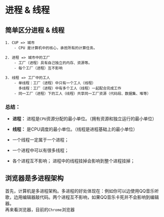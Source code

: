 # 进程 & 线程
## 简单区分进程 & 线程
```text
1. CUP => 城市
    - CPU 是计算机中的核心，承担所有的计算任务。
    
2. 进程 => 城市中的工厂
    - 工厂（进程）具有自己独立的内存、资源等。
    - 每个工厂（进程）互不影响 
    
3. 线程 => 工厂中的工人
    - 单线程：工厂（进程）中只有一个工人（线程）  
      多线程：工厂（进程）中有多个工人（线程）一起配合完成工作
    - 同一工厂（进程）下的工人（线程）共享同一工厂资源（代码段、数据集、堆等）
```
### 总结：
- **进程：** 进程是`CPU`资源分配的最小单位。（拥有资源和独立运行的最小单位）
- **线程：** 是CPU调度的最小单位。（线程是进程基础上的最小单位）


- 一个线程一定属于一个进程；
- 一个进程中可以有很多线程；
- 各个进程互不影响；
  进程中的线程挂掉会影响到整个进程挂掉；

## 浏览器是多进程架构
首先，计算机是多进程架构。多进程的好处体现在：例如你可以边使用QQ音乐听歌，边用编辑器敲代码。两个进程互不影响，如果QQ音乐卡死并不会影响到编辑器。  
再来看浏览器，目前的`Chrome`浏览器
